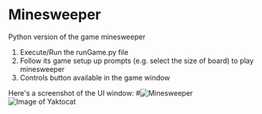 # Minesweeper

Python version of the game minesweeper

1. Execute/Run the runGame.py file
2. Follow its game setup up prompts (e.g. select the size of board) to play minesweeper
3. Controls button available in the game window

Here's a screenshot of the UI window:
#![Minesweeper](/pics/example.png)
![Image of Yaktocat](https://octodex.github.com/images/yaktocat.png)
